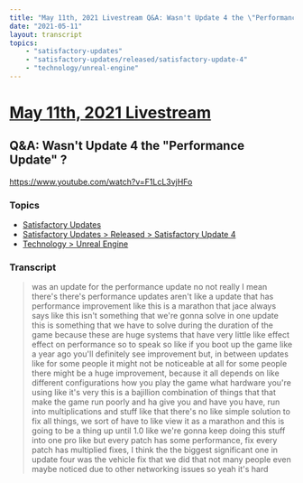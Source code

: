 ```yaml
---
title: "May 11th, 2021 Livestream Q&A: Wasn't Update 4 the \"Performance Update\" ?"
date: "2021-05-11"
layout: transcript
topics:
    - "satisfactory-updates"
    - "satisfactory-updates/released/satisfactory-update-4"
    - "technology/unreal-engine"
---
```

# [May 11th, 2021 Livestream](../2021-05-11.md)
## Q&A: Wasn't Update 4 the "Performance Update" ?
https://www.youtube.com/watch?v=F1LcL3vjHFo

### Topics
* [Satisfactory Updates](../topics/satisfactory-updates.md)
* [Satisfactory Updates > Released > Satisfactory Update 4](../topics/satisfactory-updates/released/satisfactory-update-4.md)
* [Technology > Unreal Engine](../topics/technology/unreal-engine.md)

### Transcript

> was an update for the performance update no not really I mean there's there's performance updates aren't like a update that has performance improvement like this is a marathon that jace always says like this isn't something that we're gonna solve in one update this is something that we have to solve during the duration of the game because these are huge systems that have very little like effect effect on performance so to speak so like if you boot up the game like a year ago you'll definitely see improvement but, in between updates like for some people it might not be noticeable at all for some people there might be a huge improvement, because it all depends on like different configurations how you play the game what hardware you're using like it's very this is a bajillion combination of things that that make the game run poorly and ha give you and have you have, run into multiplications and stuff like that there's no like simple solution to fix all things, we sort of have to like view it as a marathon and this is going to be a thing up until 1.0 like we're gonna keep doing this stuff into one pro like but every patch has some performance, fix every patch has multiplied fixes, I think the the biggest significant one in update four was the vehicle fix that we did that not many people even maybe noticed due to other networking issues so yeah it's hard
